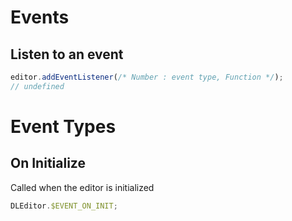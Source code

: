 # Events
## Listen to an event
```js
editor.addEventListener(/* Number : event type, Function */);
// undefined
```

# Event Types
## On Initialize

Called when the editor is initialized
```js
DLEditor.$EVENT_ON_INIT;
```
